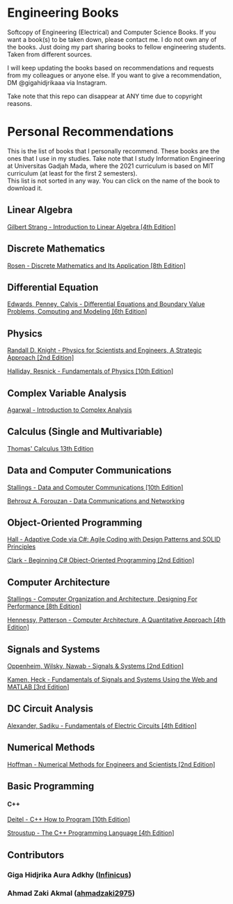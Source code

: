 # Engineering Books
Softcopy of Engineering (Electrical) and Computer Science Books.
If you want a book(s) to be taken down, please contact me.
I do not own any of the books. Just doing my part sharing books to fellow engineering students. Taken from different sources.

I will keep updating the books based on recommendations and requests from my colleagues or anyone else. If you want to give a recommendation, DM @gigahidjrikaaa via Instagram.

Take note that this repo can disappear at ANY time due to copyright reasons.

# Personal Recommendations
This is the list of books that I personally recommend. These books are the ones that I use in my studies. Take note that I study Information Engineering at Universitas Gadjah Mada, where the 2021 curriculum is based on MIT curriculum (at least for the first 2 semesters).  
This list is not sorted in any way. You can click on the name of the book to download it.

## Linear Algebra
[Gilbert Strang - Introduction to Linear Algebra [4th Edition]](https://github.com/Infinicus/Engineering-Books/blob/main/Linear%20Algebra/Gilbert%20Strang%20-%20Introduction%20to%20Linear%20Algebra%20%5B4th%20Edition%5D.PDF)  

## Discrete Mathematics
[Rosen - Discrete Mathematics and Its Application [8th Edition]](https://github.com/Infinicus/Engineering-Books/blob/main/Discrete%20Mathematics/Rosen%20-%20Discrete%20Mathematics%20and%20Its%20Application%20%5B8th%20Edition%5D.pdf)  

## Differential Equation
[Edwards, Penney, Calvis - Differential Equations and Boundary Value Problems, Computing and Modeling [6th Edition]](https://github.com/Infinicus/Engineering-Books/blob/main/Differential%20Equation/Edwards%2C%20Penney%2C%20Calvis%20-%20Differential%20Equations%20and%20Boundary%20Value%20Problems%2C%20Computing%20and%20Modeling%20%5B6th%20Edition%5D.pdf)  

## Physics
[Randall D. Knight - Physics for Scientists and Engineers, A Strategic Approach [2nd Edition]](https://github.com/Infinicus/Engineering-Books/blob/main/Physics/Randall%20D.%20Knight%20-%20Physics%20for%20Scientists%20and%20Engineers%2C%20A%20Strategic%20Approach%20%5B2nd%20Edition%5D.pdf)  

[Halliday, Resnick - Fundamentals of Physics [10th Edition]](https://github.com/Infinicus/Engineering-Books/blob/main/Physics/Halliday%2C%20Resnick%20-%20Fundamentals%20of%20Physics%20%5B10th%20Edition%5D.pdf)  

## Complex Variable Analysis
[Agarwal - Introduction to Complex Analysis](https://github.com/Infinicus/Engineering-Books/blob/main/Complex%20Variable%20Analysis/Agarwal%20-%20Introduction%20to%20Complex%20Analysis.pdf)  

## Calculus (Single and Multivariable)
[Thomas' Calculus 13th Edition](https://github.com/Infinicus/Engineering-Books/tree/main/Calculus%20(Single%20and%20Multivariable)/Thomas%20Calculus%2013th%20Edition%20with%20Solutions)  

## Data and Computer Communications
[Stallings - Data and Computer Communications [10th Edition]](https://github.com/Infinicus/Engineering-Books/blob/main/Data%20and%20Computer%20Communications/William%20Stallings%20-%20Data%20and%20Computer%20Communications%20%5B10th%20Edition%5D%20.pdf)

[Behrouz A. Forouzan - Data Communications and Networking](https://github.com/Infinicus/Engineering-Books/blob/main/Data%20and%20Computer%20Communications/Behrouz%20A.%20Forouzan%20-%20Data%20Communications%20and%20Networking.pdf)

## Object-Oriented Programming
[Hall - Adaptive Code via C#: Agile Coding with Design Patterns and SOLID Principles](https://github.com/Infinicus/Engineering-Books/blob/main/Programming/Object-Oriented%20Programming/Hall%20-%20Adaptive%20Code%20via%20C%23%20Agile%20Coding%20with%20Design%20Patterns%20and%20SOLID%20Principles.pdf)  

[Clark - Beginning C# Object-Oriented Programming [2nd Edition]](https://github.com/Infinicus/Engineering-Books/blob/main/Programming/Object-Oriented%20Programming/Clark%20-%20Beginning%20C%23%20Object-Oriented%20Programming%20%5B2nd%20Edition%5D.pdf)  

## Computer Architecture
[Stallings - Computer Organization and Architecture, Designing For Performance [8th Edition]](https://github.com/Infinicus/Engineering-Books/blob/main/Computer%20Architecture/William%20Stallings%20-%20Computer%20Organization%20and%20Architecture%2C%20Designing%20for%20Performance%20%5B8th%20Edition%5D%20(2011).pdf)

[Hennessy, Patterson - Computer Architecture, A Quantitative Approach [4th Edition]](https://github.com/Infinicus/Engineering-Books/blob/main/Computer%20Architecture/Hennessy%2C%20Patterson%20-%20Computer%20Architecture%20A%20Quantitative%20Approach%20%5B4th%20Edition%5D.pdf)

## Signals and Systems
[Oppenheim, Wilsky, Nawab - Signals & Systems [2nd Edition]](https://github.com/Infinicus/Engineering-Books/blob/main/Signals%20and%20Systems/Oppenheim%2C%20Willsky%2C%20Nawab%20-%20Signals%20%26%20Systems%20%5B2nd%20Edition%5D.pdf)

[Kamen, Heck - Fundamentals of Signals and Systems Using the Web and MATLAB  [3rd Edition]](https://github.com/Infinicus/Engineering-Books/blob/main/Signals%20and%20Systems/Kamen%2C%20Heck%20-%20Fundamentals%20of%20signals%20and%20systems%20using%20the%20Web%20and%20MATLAB%20%20%5B3rd%20Edition%5D%20(2014).pdf)

## DC Circuit Analysis
[Alexander, Sadiku - Fundamentals of Electric Circuits [4th Edition]](https://github.com/Infinicus/Engineering-Books/blob/main/DC%20Circuits%20Analysis/Alexander%2C%20Sadiku%20-%20Fundamentals%20of%20Electric%20Circuits%20%5B4th%20Edition%5D%20(2009).pdf)

## Numerical Methods
[Hoffman - Numerical Methods for Engineers and Scientists [2nd Edition]](https://github.com/Infinicus/Engineering-Books/blob/main/Numerical%20Methods/Hoffman%20-%20Numerical%20Methods%20for%20Engineers%20and%20Scientists%20%5B2nd%20Edition%5D%20(2001).pdf)

## Basic Programming
#### C++
[Deitel - C++ How to Program [10th Edition]](https://github.com/Infinicus/Engineering-Books/blob/main/Programming/C%2C%20C%2B%2B%2C%20C%23/Deitel%20-%20C%2B%2B%20How%20To%20Program%20%5B10th%20Edition%5D.pdf)  

[Stroustup - The C++ Programming Language [4th Edition]](https://github.com/Infinicus/Engineering-Books/blob/main/Programming/C%2C%20C%2B%2B%2C%20C%23/Stroustrup%20-%20The%20C%2B%2B%20Programming%20Language%20%5B4th%20Edition%5D%20(2013).pdf)  

## Contributors
### Giga Hidjrika Aura Adkhy ([Infinicus](https://github.com/Infinicus))  
### Ahmad Zaki Akmal ([ahmadzaki2975](https://github.com/ahmadzaki2975))
